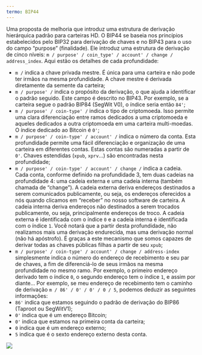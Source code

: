 ```yaml
---
termo: BIP44
---
```


Uma proposta de melhoria que introduz uma estrutura de derivação hierárquica padrão para carteiras HD. O BIP44 se baseia nos princípios estabelecidos pelo BIP32 para derivação de chaves e no BIP43 para o uso do campo “purpose” (finalidade). Ele introduz uma estrutura de derivação de cinco níveis: `m / purpose' / coin_type' / account' / change / address_index`. Aqui estão os detalhes de cada profundidade:
* `m /` indica a chave privada mestre. É única para uma carteira e não pode ter irmãos na mesma profundidade. A chave mestre é derivada diretamente da semente da carteira;
* `m / purpose' /` indica o propósito da derivação, o que ajuda a identificar o padrão seguido. Este campo é descrito no BIP43. Por exemplo, se a carteira segue o padrão BIP84 (SegWit V0), o índice seria então `84'`;
* `m / purpose' / coin-type' /` indica o tipo de criptomoeda. Isso permite uma clara diferenciação entre ramos dedicados a uma criptomoeda e aqueles dedicados a outra criptomoeda em uma carteira multi-moedas. O índice dedicado ao Bitcoin é `0'`;
* `m / purpose' / coin-type' / account' /` indica o número da conta. Esta profundidade permite uma fácil diferenciação e organização de uma carteira em diferentes contas. Estas contas são numeradas a partir de `0'`. Chaves estendidas (`xpub`, `xprv`...) são encontradas nesta profundidade;
* `m / purpose' / coin-type' / account' / change /` indica a cadeia. Cada conta, conforme definido na profundidade 3, tem duas cadeias na profundidade 4: uma cadeia externa e uma cadeia interna (também chamada de “change”). A cadeia externa deriva endereços destinados a serem comunicados publicamente, ou seja, os endereços oferecidos a nós quando clicamos em “receber” no nosso software de carteira. A cadeia interna deriva endereços não destinados a serem trocados publicamente, ou seja, principalmente endereços de troco. A cadeia externa é identificada com o índice `0` e a cadeia interna é identificada com o índice `1`. Você notará que a partir desta profundidade, não realizamos mais uma derivação endurecida, mas uma derivação normal (não há apóstrofo). É graças a este mecanismo que somos capazes de derivar todas as chaves públicas filhas a partir de seu `xpub`;
* `m / purpose' / coin-type' / account' / change / address-index` simplesmente indica o número do endereço de recebimento e seu par de chaves, a fim de diferenciá-lo de seus irmãos na mesma profundidade no mesmo ramo. Por exemplo, o primeiro endereço derivado tem o índice `0`, o segundo endereço tem o índice `1`, e assim por diante...
Por exemplo, se meu endereço de recebimento tem o caminho de derivação `m / 86' / 0' / 0' / 0 / 5`, podemos deduzir as seguintes informações:
* `86'` indica que estamos seguindo o padrão de derivação do BIP86 (Taproot ou SegWitV1);
* `0'` indica que é um endereço Bitcoin;
* `0'` indica que estamos na primeira conta da carteira;
* `0` indica que é um endereço externo;
* `5` indica que é o sexto endereço externo desta conta.

![](../../dictionnaire/assets/18.png)